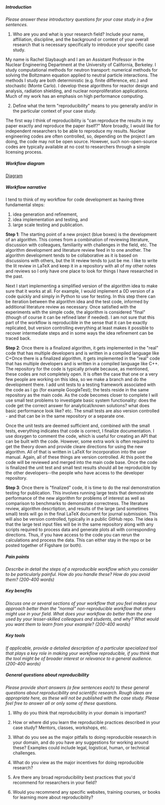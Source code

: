##### Introduction
*Please answer these introductory questions for your case study in a few sentences.*

1) Who are you and what is your research field? Include your name, affiliation, discipline, and the background or context of your overall research that is necessary specifically to introduce your specific case study.

My name is Rachel Slaybaugh and I am an Assistant Professor in the Nuclear Engineering Department at the University of California, Berkeley.
I study computational methods for neutron transport: numerical methods for solving the Boltzmann equation applied to neutral particle interactions. 
The methods I study are both deterministic (e.g. finite difference, etc.) and stochastic (Monte Carlo).
I develop these algorithms for reactor design and analysis, radiation shielding, and nuclear nonproliferation applications. 
Much of my work has an emphasis on high performance computing. 


2) Define what the term "reproducibility" means to you generally and/or in the particular context of your case study.

The first way I think of reproducibility is "can reproduce the results in my paper exactly and reproduce the paper itself?" 
More broadly, I would like for independent researchers to be able to reproduce my results. 
Nuclear engineering codes are often controlled, so, depending on the project I am doing, the code may not be open source. 
However, such non-open-source codes are typically available at no cost to researchers through a simple licensing process. 

##### Workflow diagram

[Diagram](slaybaugh.pdf)


##### Workflow narrative

I tend to think of my workflow for code development as having three fundamental steps:
  1) idea generation and refinement,
  2) idea implementation and testing, and
  3) large scale testing and publication.

**Step 1**:
The starting point of a new project (blue boxes) is the development of an algorithm.
This comes from a combination of reviewing literature, discussion with colleagues, familiarity with challenges in the field, etc.
The algorithm development and literature review feed in to one another.
The algorithm development tends to be collaborative as it is based on discussions with others, but the lit review tends to just be me.
I like to write the lit review in LaTeX and keep it in a repository with all of my other notes and reviews so I only have one place to look for things I have researched in the past.

Next I start implementing a simplified version of the algorithm idea to make sure that it works at all. 
For example, I would implement a 0D version of a code quickly and simply in Python to use for testing.
In this step there can be iteration between the algorithm idea and the test code, informed by additional literature review as necessary. 
Once satisfied with the experiments with the simple code, the algorithm is considered "final" (though of course it can be refined later if needed).
I am not sure that this part of the workflow is reproducible in the sense that it can be exactly replicated, but version controlling everything at least makes it possible to recover intermediate steps and in some ways the idea refinement can be traced back. 

**Step 2**:
Once there is a finalized algorithm, it gets implemented in the "real" code that has multiple developers and is written in a compiled language like C+Once there is a finalized algorithm, it gets implemented in the "real" code that has multiple developers and is written in a compiled language like C++. 
The repository for the code is typically private because, as mentioned, these codes are not completely open.
It is often the case that one or a very few people are working on this idea, so we make a branch and do the development there.
I add unit tests to a testing framework associated with the code as I go (for example GoogleTest); the tests reside in the same repository as the main code. 
As the code becomes closer to complete I will use small test problems to investigate basic system functionality: does the code get the correct answer for analytical/known solutions? what does basic performance look like? etc. 
The small tests are also version controlled - and that can be in the same repository or a separate one.

Once the unit tests are deemed sufficient and, combined with the small tests, everything indicates that code is correct, I finalize documentation. 
I use doxygen to comment the code, which is useful for creating an API that can be built with the code.
However, some extra work is often required to get the theory down and provide cleare directions for using the new algorithm.
All of that is written in LaTeX for incorporation into the user manual. 
Again, all of these things are version controlled. 
At this point the code will be reviewed and merged into the main code base.
Once the code is finalized the unit test and small test results should all be reproducible by the other developers--the people who have access to the developer repository.

**Step 3**:
Once there is "finalized" code, it is time to do the real demonstration testing for publication.
This involves running large tests that demonstrate performance of the new algorithm for problems of interest as well as comparison to benchmarks to demonstrate correctness. 
The literature review, algorithm descrtiption, and results of the large (and sometimes small) tests will go in the final LaTeX document for journal submission.
This will also be version controlled, typically in a public GitHub repo.
The idea is that the large test input files will be in the same repository along with any scripts required to process data and generate plots all with corresponding directions. 
Thus, if you have access to the code you can rerun the calculations and process the data. 
This can either stay in the repo or be posted together of Figshare (or both).

##### Pain points
*Describe in detail the steps of a reproducible workflow which you consider to be particularly painful. How do you handle these? How do you avoid them? (200-400 words)*

##### Key benefits
*Discuss one or several sections of your workflow that you feel makes your approach better than the "normal" non-reproducible workflow that others might use in your field. What does your workflow do better than the one used by your lesser-skilled colleagues and students, and why? What would you want them to learn from your example? (200-400 words)*

##### Key tools
*If applicable, provide a detailed description of a particular specialized tool that plays a key role in making your workflow reproducible, if you think that the tool might be of broader interest or relevance to a general audience. (200-400 words)*

##### General questions about reproducibility

*Please provide short answers (a few sentences each) to these general questions about reproducibility and scientific research. Rough ideas are appropriate here, as these will not be published with the case study. Please feel free to answer all or only some of these questions.*

1) Why do you think that reproducibility in your domain is important?

2) How or where did you learn the reproducible practices described in your case study? Mentors, classes, workshops, etc.

3) What do you see as the major pitfalls to doing reproducible research in your domain, and do you have any suggestions for working around these? Examples could include legal, logistical, human, or technical challenges.

4) What do you view as the major incentives for doing reproducible research?

5) Are there any broad reproducibility best practices that you'd recommend for researchers in your field?

6) Would you recommend any specific websites, training courses, or books for learning more about reproducibility?
